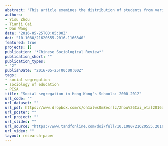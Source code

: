 ```yaml
---
abstract: "This article examines the distribution of students from various socioeconomic backgrounds across secondary schools in Hong Kong. Using data from the Program for International Student Assessment over the past decade, we computed axionomical indices of social segregation for 15-year-old students. The degree of social segregation in Hong Kong is compared with three other Chinese societies: Macau, Taiwan, and Shanghai. We found that social segregation steadily increased during 2000–2012. Hong Kong has the highest level of social segregation in schools among the four regions. The degree of segregation remains relatively stable among the top and bottom student socioeconomic status (SES) groups while substantially spread out among middle SES groups. Two factors were found to drive social segregation: gentrification of elite private schools, and the creation of semi-private schools for the upper middle class. Our findings suggest increasingly dividing education experiences among Hong Kong’s youth."
authors:
- Yisu Zhou
- Tianji Cai
- Dan Wang
date: "2016-05-25T00:05:00Z"
doi: "10.1080/21620555.2016.1166340"
featured: true
projects: []
publication: '*Chinese Sociological Review*'
publication_short: ""
publication_types:
- "2"
publishDate: "2016-05-25T00:00:00Z"
tags:
- social segregation
- sociology of education
- PISA
title: "Social segregation in Hong Kong's Schools: 2000-2012"
url_code: ""
url_dataset: ""
url_pdf: https://www.dropbox.com/s/oh1alws0m8ecrlz/Zhou%26Cai_etal2016a.pdf?dl=0
url_poster: ""
url_project: ""
url_slides: ""
url_source: "https://www.tandfonline.com/doi/full/10.1080/21620555.2016.1166340"
url_video: ""
layout: research-paper
---
```


